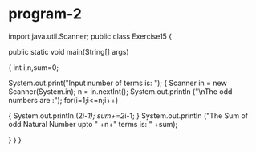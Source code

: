 # program-2
import java.util.Scanner;
public class Exercise15 {

   public static void main(String[] args)

{
   int i,n,sum=0;

   System.out.print("Input number of terms is: ");
{
   Scanner in = new Scanner(System.in);
		    n = in.nextInt();
  System.out.println ("\nThe odd numbers are :");
   for(i=1;i<=n;i++)

   {
     System.out.println (2*i-1);
     sum+=2*i-1;
   }
   System.out.println ("The Sum of odd Natural Number upto " +n+" terms is: " +sum);

}
}
}
